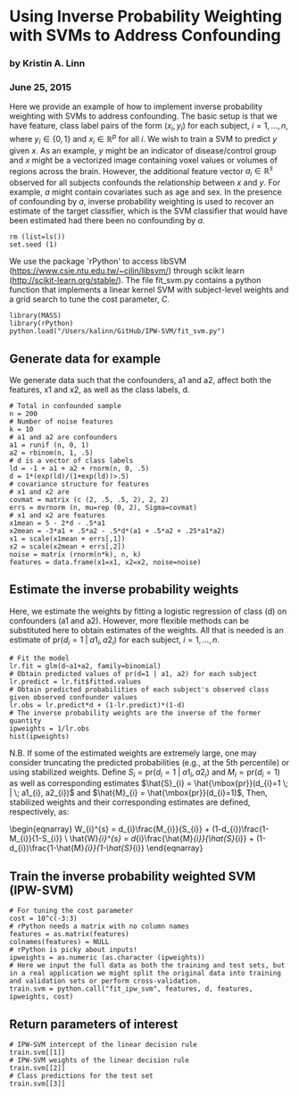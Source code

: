 # Using Inverse Probability Weighting with SVMs to Address Confounding
### by Kristin A. Linn
### June 25, 2015

Here we provide an example of how to implement inverse probability weighting with SVMs to address confounding.  The basic setup is that we have feature, class label pairs of the form $(x_i, y_i)$ for each subject, $i=1, \dots, n$, where $y_{i}\in \{0, 1\}$ and $x_{i} \in \mathbb{R}^{p}$ for all $i$. We wish to train a SVM to predict $y$ given $x$. As an example, $y$ might be an indicator of disease/control group and $x$ might be a vectorized image containing voxel values or volumes of regions across the brain. However, the additional feature vector $a_{i}\in \mathbb{R}^{s}$ observed for all subjects confounds the relationship between $x$ and $y$. For example, $a$ might contain covariates such as age and sex.  In the presence of confounding by $a$, inverse probability weighting is used to recover an estimate of the target classifier, which is the SVM classifier that would have been estimated had there been no confounding by $a$.


```{r}
rm (list=ls())
set.seed (1)
```

We use the package 'rPython' to access libSVM (https://www.csie.ntu.edu.tw/~cjlin/libsvm/) through scikit learn (http://scikit-learn.org/stable/). The file fit_svm.py contains a python function that implements a linear kernel SVM with subject-level weights and a grid search to tune the cost parameter, $C$.


```{r}
library(MASS)
library(rPython)
python.load("/Users/kalinn/GitHub/IPW-SVM/fit_svm.py")
```

## Generate data for example

We generate data such that the confounders, a1 and a2, affect both the features, x1 and x2, as well as the class labels, d.


```{r}
# Total in confounded sample
n = 200
# Number of noise features
k = 10
# a1 and a2 are confounders
a1 = runif (n, 0, 1)
a2 = rbinom(n, 1, .5)
# d is a vector of class labels
ld = -1 + a1 + a2 + rnorm(n, 0, .5)
d = 1*(exp(ld)/(1+exp(ld))>.5)
# covariance structure for features
# x1 and x2 are  
covmat = matrix (c (2, .5, .5, 2), 2, 2)
errs = mvrnorm (n, mu=rep (0, 2), Sigma=covmat)
# x1 and x2 are features
x1mean = 5 - 2*d - .5*a1
x2mean = -3*a1 + .5*a2 - .5*d*(a1 + .5*a2 + .25*a1*a2) 
x1 = scale(x1mean + errs[,1])
x2 = scale(x2mean + errs[,2])
noise = matrix (rnorm(n*k), n, k)
features = data.frame(x1=x1, x2=x2, noise=noise)
```

## Estimate the inverse probability weights

Here, we estimate the weights by fitting a logistic regression of class (d) on confounders (a1 and a2). However, more flexible methods can be substituted here to obtain estimates of the weights. All that is needed is an estimate of $\mbox{pr}(d_{i}=1 \; | \; a1_{i}, a2_{i})$ for each subject, $i=1, \dots, n$.

```{r}
# Fit the model
lr.fit = glm(d~a1+a2, family=binomial)
# Obtain predicted values of pr(d=1 | a1, a2) for each subject
lr.predict = lr.fit$fitted.values
# Obtain predicted probabilities of each subject's observed class given observed confounder values
lr.obs = lr.predict*d + (1-lr.predict)*(1-d)
# The inverse probability weights are the inverse of the former quantity
ipweights = 1/lr.obs
hist(ipweights)
```

N.B. If some of the estimated weights are extremely large, one may consider truncating the predicted probabilities (e.g., at the 5th percentile) or using stabilized weights. Define $S_{i} = \mbox{pr}(d_{i}=1 \; | \; a1_{i}, a2_{i})$ and $M_{i} = \mbox{pr}(d_{i}=1)$ as well as corresponding estimates $\hat{S}_{i} = \hat{\mbox{pr}}(d_{i}=1 \; | \; a1_{i}, a2_{i})$ and $\hat{M}_{i} = \hat{\mbox{pr}}(d_{i}=1)$, Then, stabilized weights and their corresponding estimates are defined, respectively, as:

\begin{eqnarray} W_{i}^{s} = d_{i}\frac{M_{i}}{S_{i}} + (1-d_{i})\frac{1-M_{i}}{1-S_{i}} \\ \hat{W}_{i}^{s} = d_{i}\frac{\hat{M}_{i}}{\hat{S}_{i}} + (1-d_{i})\frac{1-\hat{M}_{i}}{1-\hat{S}_{i}}
\end{eqnarray}

## Train the inverse probability weighted SVM (IPW-SVM)

```{r}
# For tuning the cost parameter
cost = 10^c(-3:3)
# rPython needs a matrix with no column names
features = as.matrix(features)
colnames(features) = NULL
# rPython is picky about inputs!
ipweights = as.numeric (as.character (ipweights))
# Here we input the full data as both the training and test sets, but in a real application we might split the original data into training and validation sets or perform cross-validation.
train.svm = python.call("fit_ipw_svm", features, d, features, ipweights, cost)
```

## Return parameters of interest

```{r}
# IPW-SVM intercept of the linear decision rule
train.svm[[1]]
# IPW-SVM weights of the linear decision rule
train.svm[[2]]
# Class predictions for the test set
train.svm[[3]]
```


